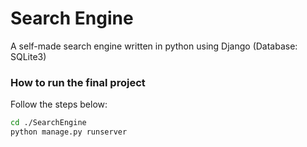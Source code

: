 # Search Engine
A self-made search engine written in python using Django (Database: SQLite3)

### How to run the final project
Follow the steps below:
```bash
cd ./SearchEngine
python manage.py runserver
```
